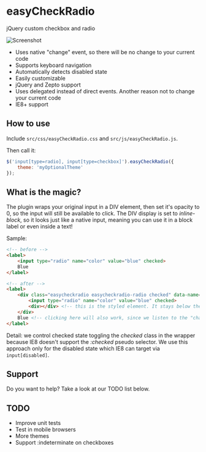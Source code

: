 easyCheckRadio
==============

jQuery custom checkbox and radio

<img src="http://i.imgur.com/LeDdiaZ.png" alt="Screenshot">

* Uses native "change" event, so there will be no change to your current code
* Supports keyboard navigation
* Automatically detects disabled state
* Easily customizable
* jQuery and Zepto support
* Uses delegated instead of direct events. Another reason not to change your current code
* IE8+ support

How to use
--------------

Include ```src/css/easyCheckRadio.css``` and ```src/js/easyCheckRadio.js```.

Then call it:

```js
$('input[type=radio], input[type=checkbox]').easyCheckRadio({
    theme: 'myOptionalTheme'
});
```

What is the magic?
------------------

The plugin wraps your original input in a DIV element, then set it's opacity to 0, so the input will still be available to click.
The DIV display is set to *inline-block*, so it looks just like a native input, meaning you can use it in a block label 
or even inside a text!

Sample:

```html
<!-- before -->
<label>
    <input type="radio" name="color" value="blue" checked>
    Blue
</label>

<!-- after -->
<label>
    <div class="easycheckradio easycheckradio-radio checked" data-name="color">
        <input type="radio" name="color" value="blue" checked>
        <div></div> <!-- this is the styled element. It stays below the INPUT so the click fires it's native event -->
    </div>
    Blue <!-- clicking here will also work, since we listen to the "change" event -->
</label>
```

Detail: we control checked state toggling the *checked* class in the wrapper
because IE8 doesn't support the *:checked* pseudo selector. We use this approach
only for the disabled state which IE8 can target via ```input[disabled]```.

Support
--------------

Do you want to help? Take a look at our TODO list below.

TODO
--------------

* Improve unit tests
* Test in mobile browsers
* More themes
* Support :indeterminate on checkboxes

